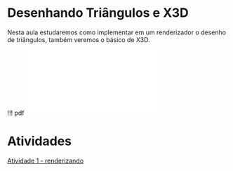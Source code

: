 # Desenhando Triângulos e X3D

Nesta aula estudaremos como implementar em um renderizador o desenho de triângulos, também veremos o básico de X3D.

!!! pdf
    ![](aula2_triangulos_x3d.pdf)

# Atividades

[Atividade 1 - renderizando](Atividade1_rasterizando.docx)

